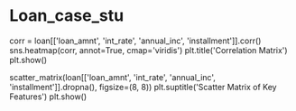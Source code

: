# Loan_case_stu
corr = loan[['loan_amnt', 'int_rate', 'annual_inc', 'installment']].corr()
sns.heatmap(corr, annot=True, cmap='viridis')
plt.title('Correlation Matrix')
plt.show()



scatter_matrix(loan[['loan_amnt', 'int_rate', 'annual_inc', 'installment']].dropna(), figsize=(8, 8))
plt.suptitle('Scatter Matrix of Key Features')
plt.show()

